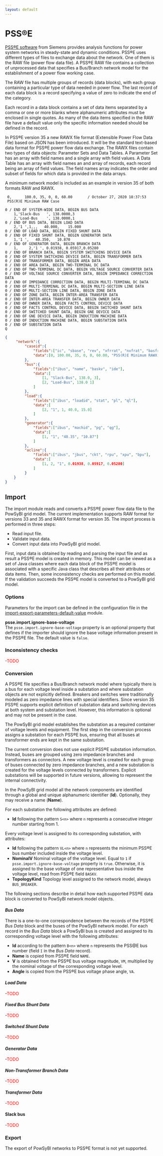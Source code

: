 ```yaml
---
layout: default
---
```


# PSS®E
[PSS®E software](https://new.siemens.com/global/en/products/energy/energy-automation-and-smart-grid/pss-software/pss-e.html) from Siemens provides analysis functions for power system networks in steady-state and dynamic conditions. PSS®E uses different types of files to exchange data about the network. One of them is the RAW file (power flow data file). A PSS®E RAW file contains a collection of unprocessed data that specifies a Bus/Branch network model for the establishment of a power flow working case.

The RAW file has multiple groups of records (data blocks), with each group containing a particular type of data needed in power flow. The last record of each data block is a record specifying a value of zero to indicate the end of the category.

Each record in a data block contains a set of data items separated by a comma or one or more blanks where alphanumeric attributes must be enclosed in single quotes. As many of the data items specified in the RAW file have a default value only the specific information needed should be defined in the record.

In PSS®E version 35 a new RAWX file format (Extensible Power Flow Data File) based on JSON has been introduced. It will be the standard text-based data format for PSS®E power flow data exchange. The RAWX files contain two types of data objects: Parameter Sets and Data Tables. A Parameter Set has an array with field names and a single array with field values. A Data Table has an array with field names an and array of records, each record being an array of field values. The field names array indicates the order and subset of fields for which data is provided in the data arrays.

A minimum network model is included as an example in version 35 of both formats RAW and RAWX.

```text
 0,      100.0, 35, 0, 0, 60.00       / October 27, 2020 18:37:53
 PSS(R)E Minimum RAW Case

0 / END OF SYSTEM-WIDE DATA, BEGIN BUS DATA
    1,'Slack-Bus   ', 138.0000,3
    2,'Load-Bus    ', 138.0000,1
0 / END OF BUS DATA, BEGIN LOAD DATA
    2,'1 ',1,,,   40.000,    15.000
0 / END OF LOAD DATA, BEGIN FIXED SHUNT DATA
0 / END OF FIXED SHUNT DATA, BEGIN GENERATOR DATA
    1,'1 ',   40.350,   10.870
0 / END OF GENERATOR DATA, BEGIN BRANCH DATA
    1,     2,'1 ', 0.01938, 0.05917,0.05280
0 / END OF BRANCH DATA, BEGIN SYSTEM SWITCHING DEVICE DATA
0 / END OF SYSTEM SWITCHING DEVICE DATA, BEGIN TRANSFORMER DATA
0 / END OF TRANSFORMER DATA, BEGIN AREA DATA
0 / END OF AREA DATA, BEGIN TWO-TERMINAL DC DATA
0 / END OF TWO-TERMINAL DC DATA, BEGIN VOLTAGE SOURCE CONVERTER DATA
0 / END OF VOLTAGE SOURCE CONVERTER DATA, BEGIN IMPEDANCE CORRECTION DATA
0 / END OF IMPEDANCE CORRECTION DATA, BEGIN MULTI-TERMINAL DC DATA
0 / END OF MULTI-TERMINAL DC DATA, BEGIN MULTI-SECTION LINE DATA
0 / END OF MULTI-SECTION LINE DATA, BEGIN ZONE DATA
0 / END OF ZONE DATA, BEGIN INTER-AREA TRANSFER DATA
0 / END OF INTER-AREA TRANSFER DATA, BEGIN OWNER DATA
0 / END OF OWNER DATA, BEGIN FACTS CONTROL DEVICE DATA
0 / END OF FACTS CONTROL DEVICE DATA, BEGIN SWITCHED SHUNT DATA
0 / END OF SWITCHED SHUNT DATA, BEGIN GNE DEVICE DATA
0 / END OF GNE DEVICE DATA, BEGIN INDUCTION MACHINE DATA
0 / END OF INDUCTION MACHINE DATA, BEGIN SUBSTATION DATA
0 / END OF SUBSTATION DATA
Q
```

```json
{
     "network":{
         "caseid":{
             "fields":["ic", "sbase", "rev", "xfrrat", "nxfrat", "basfrq", "title1"],
             "data":[0, 100.00, 35, 0, 0, 60.00, "PSS(R)E Minimum RAWX Case"]
         },
         "bus":{
             "fields":["ibus", "name", "baskv", "ide"],
             "data":[
                 [1, "Slack-Bus", 138.0, 3],
                 [2, "Load-Bus", 138.0 1]
             ]
         },
         "load":{
             "fields":["ibus", "loadid", "stat", "pl", "ql"],
             "data":[
                 [2, "1", 1, 40.0, 15.0]
             ]
         },
         "generator":{
             "fields":["ibus", "machid", "pg", "qg"],
             "data":[
                 [1, "1", "40.35", "10.87"]
             ]
         },
         "acline":{
             "fields":["ibus", "jbus", "ckt", "rpu", "xpu", "bpu"],
             "data":[
                 [1, 2, "1", 0.01938, 0.05917, 0.05280]
             ]
         }
    }
}
```

## Import
The import module reads and converts a PSS®E power flow data file to the PowSyBl grid model. The current implementation supports RAW format for versions 33 and 35 and RAWX format for version 35. The import process is performed in three steps:
- Read input file.
- Validate input data.
- Convert input data into PowSyBl grid model.

First, input data is obtained by reading and parsing the input file and as result a PSS®E model is created in memory. This model can be viewed as a set of Java classes where each data block of the PSS®E model is associated with a specific Java class that describes all their attributes or data items. Then, some inconsistency checks are performed on this model. If the validation succeeds the PSS®E model is converted to a PowSyBl grid model.

### Options
Parameters for the import can be defined in the configuration file in the [import-export-parameters-default-value](../../user/configuration/import-export-parameters-default-value.md) module.

**psse.import.ignore-base-voltage**  
The `psse.import.ignore-base-voltage` property is an optional property that defines if the importer should ignore the base voltage information present in the PSS®E file. The default value is `false`.

### Inconsistency checks
-<span style="color: red">TODO</span>

### Conversion

A PSS®E file specifies a Bus/Branch network model where typically there is a bus for each voltage level inside a substation and where substation objects are not explicitly defined. Breakers and switches were traditionally modeled as zero impedance lines with special identifiers. Since version 35 PSS®E supports explicit definition of substation data and switching devices at both system and substation level. However, this information is optional and may not be present in the case.

The PowSyBl grid model establishes the substation as a required container of voltage levels and equipment. The first step in the conversion process assigns a substation for each PSS®E bus, ensuring that all buses at transformer ends are kept in the same substation.

The current conversion does not use explicit PSS®E substation information. Instead, buses are grouped using zero impedance branches and transformers as connectors. A new voltage level is created for each group of buses connected by zero impedance branches, and a new substation is created for the voltage levels connected by transformers. Explicit substations will be supported in future versions, allowing to represent the internal connectivity.

In the PowSyBl grid model all the network components are identified through a global and unique alphanumeric identifier (**Id**). Optionally, they may receive a name (**Name**).

For each substation the following attributes are defined:
  - **Id** following the pattern `S<n>` where `n` represents a consecutive integer number starting from 1.

Every voltage level is assigned to its corresponding substation, with attributes:
  - **Id** following the pattern `VL<n>` where `n` represents the minimum PSS®E bus number included inside the voltage level.
  - **NominalV** Nominal voltage of the voltage level. Equal to `1` if `psse.import.ignore-base-voltage` property is `true`. Otherwise, it is assigned to the base voltage of one representative bus inside the voltage level, read from PSS®E field `BASKV`.
  - **TopologyKind** Topology level assigned to the network model, always `BUS_BREAKER`.

The following sections describe in detail how each supported PSS®E data block is converted to PowSyBl network model objects.

#### _Bus Data_

There is a one-to-one correspondence between the records of the PSS®E _Bus Data_ block and the buses of the PowSyBl network model. For each record in the _Bus Data_ block a PowSyBl bus is created and assigned to its corresponding voltage level with the following attributes:
- **Id** according to the pattern `B<n>` where `n` represents the PSS@E bus number (field `I` in the _Bus Data_ record).
- **Name** is copied from PSS®E field `NAME`.
- **V** is obtained from the PSS®E bus voltage magnitude, `VM`, multiplied by the nominal voltage of the corresponding voltage level.
- **Angle** is copied from the PSS®E bus voltage phase angle, `VA`.


#### _Load Data_
-<span style="color: red">TODO</span>

#### _Fixed Bus Shunt Data_
-<span style="color: red">TODO</span>

#### _Switched Shunt Data_
-<span style="color: red">TODO</span>

#### _Generator Data_
-<span style="color: red">TODO</span>

#### _Non-Transformer Branch Data_
-<span style="color: red">TODO</span>

#### _Transformer Data_
-<span style="color: red">TODO</span>

#### Slack bus
-<span style="color: red">TODO</span>

### Export

The export of PowSyBl networks to PSS®E format is not yet supported.
